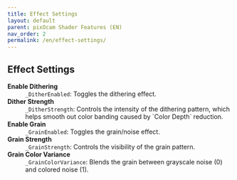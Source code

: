 ```yaml
---
title: Effect Settings
layout: default
parent: pixOcam Shader Features (EN)
nav_order: 2
permalink: /en/effect-settings/
---
```


## Effect Settings

<dl>
  <dt><strong>Enable Dithering</strong></dt>
  <dd><code>_DitherEnabled</code>: Toggles the dithering effect.</dd>

  <dt><strong>Dither Strength</strong></dt>
  <dd><code>_DitherStrength</code>: Controls the intensity of the dithering pattern, which helps smooth out color banding caused by `Color Depth` reduction.</dd>

  <dt><strong>Enable Grain</strong></dt>
  <dd><code>_GrainEnabled</code>: Toggles the grain/noise effect.</dd>

  <dt><strong>Grain Strength</strong></dt>
  <dd><code>_GrainStrength</code>: Controls the visibility of the grain pattern.</dd>

  <dt><strong>Grain Color Variance</strong></dt>
  <dd><code>_GrainColorVariance</code>: Blends the grain between grayscale noise (0) and colored noise (1).</dd>
</dl> 